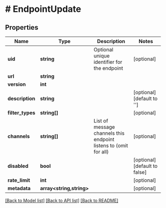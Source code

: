 # # EndpointUpdate

## Properties

Name | Type | Description | Notes
------------ | ------------- | ------------- | -------------
**uid** | **string** | Optional unique identifier for the endpoint | [optional]
**url** | **string** |  |
**version** | **int** |  |
**description** | **string** |  | [optional] [default to '']
**filter_types** | **string[]** |  | [optional]
**channels** | **string[]** | List of message channels this endpoint listens to (omit for all) | [optional]
**disabled** | **bool** |  | [optional] [default to false]
**rate_limit** | **int** |  | [optional]
**metadata** | **array<string,string>** |  | [optional]

[[Back to Model list]](../../README.md#models) [[Back to API list]](../../README.md#endpoints) [[Back to README]](../../README.md)
